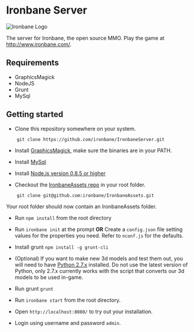 Ironbane Server
============================================

![Ironbane Logo](http://www.ironbane.com/theme/images/logo_isolated.png)

The server for Ironbane, the open source MMO.
Play the game at <http://www.ironbane.com/>.

## Requirements
* GraphicsMagick
* NodeJS
* Grunt
* MySql

## Getting started

* Clone this repository somewhere on your system.

```
    git clone https://github.com/ironbane/IronbaneServer.git
```

* Install [GraphicsMagick](http://www.graphicsmagick.org/), make sure the binaries are in your PATH.

* Install [MySql](http://dev.mysql.com/downloads/mysql/)

* Install [Node.js version 0.8.5 or higher](http://nodejs.org/download/)

* Checkout the [IronbaneAssets repo](https://github.com/ironbane/IronbaneAssets) in your root folder.

```
    git clone git@github.com:ironbane/IronbaneAssets.git
``` 

Your root folder should now contain an IronbaneAssets folder.

* Run ```npm install``` from the root directory

* Run ```ironbane init``` at the prompt **OR** Create a ```config.json``` file setting values for the properties you need. Refer to ```nconf.js``` for the defaults.

* Install grunt ```npm install -g grunt-cli```

* (Optional) If you want to make new 3d models and test them out, you will need to have [Python 2.7.x](http://www.python.org/download/) installed. Do not use the latest version of Python, only 2.7.x currently works with the script that converts our 3d models to be used in-game.

* Run grunt ```grunt```

* Run ```ironbane start``` from the root directory.

* Open ```http://localhost:8080/``` to try out your installation.

* Login using username and password ```admin```.
